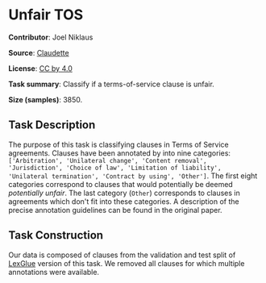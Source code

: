 # Unfair TOS

**Contributor**: Joel Niklaus

**Source**: [Claudette](https://arxiv.org/abs/1805.01217)

**License**: [CC by 4.0](https://creativecommons.org/licenses/by/4.0/)

**Task summary**: Classify if a terms-of-service clause is unfair.

**Size (samples)**: 3850.

## Task Description

The purpose of this task is classifying clauses in Terms of Service agreements. Clauses have been annotated by into nine categories: `['Arbitration', 'Unilateral change', 'Content removal', 'Jurisdiction', 'Choice of law', 'Limitation of liability', 'Unilateral termination', 'Contract by using', 'Other']`. The first eight categories correspond to clauses that would potentially be deemed *potentially unfair*. The last category (`Other`) corresponds to clauses in agreements which don't fit into these categories. A description of the precise annotation guidelines can be found in the original paper.

## Task Construction

Our data is composed of clauses from the validation and test split of [LexGlue](https://arxiv.org/abs/2110.00976) version of this task. We removed all clauses for which multiple annotations were available.
